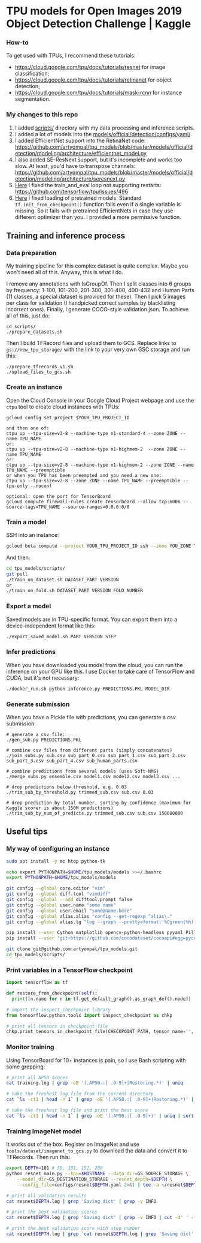 # TPU models for Open Images 2019 Object Detection Challenge | Kaggle

### How-to

To get used with TPUs, I recommend these tutorials:
* https://cloud.google.com/tpu/docs/tutorials/resnet for image classification;
* https://cloud.google.com/tpu/docs/tutorials/retinanet for object detection;
* https://cloud.google.com/tpu/docs/tutorials/mask-rcnn for instance segmentation.

### My changes to this repo

1. I added [scripts/](https://github.com/artyompal/tpu_models/tree/master/scripts) directory with my data processing and inference scripts.
2. I added a lot of models into the [models/official/detection/configs/yaml/](https://github.com/artyompal/tpu_models/tree/master/models/official/detection/configs/yaml).
3. I added EfficientNet support into the RetinaNet code: https://github.com/artyompal/tpu_models/blob/master/models/official/detection/modeling/architecture/efficientnet_model.py
4. I also added SE-ResNext support, but it's incomplete and works too slow. At least, you'd have to transpose channels: https://github.com/artyompal/tpu_models/blob/master/models/official/detection/modeling/architecture/seresnext.py
5. [Here](https://github.com/artyompal/tpu_models/commit/c58a31491932b801f31dc9f65894fbd8f492a0a9) I fixed the train_and_eval loop not supporting restarts: https://github.com/tensorflow/tpu/issues/496
6. [Here](https://github.com/artyompal/tpu_models/blob/master/models/official/detection/modeling/base_model.py#L182) I fixed loading of pretrained models. Standard `tf.init_from_checkpoint()` function fails even if a single variable is missing. So it fails with pretrained EfficientNets in case they use different optimizer than you. I provided a more permissive function.


## Training and inference process

### Data preparation

My training pipeline for this complex dataset is quite complex. Maybe you won't need all of this. Anyway, this is what I do.

I remove any annotations with IsGroupOf. Then I split classes into 6 groups by frequency: 1-100, 101-200, 201-300, 301-400, 400-432 and Human Parts (11 classes, a special dataset is provided for these). Then I pick 5 images per class for validation (I handpicked correct samples by blacklisting incorrect ones). Finally, I generate COCO-style validation.json. To achieve all of this, just do:
```
cd scripts/
./prepare_datasets.sh
```

Then I build TFRecord files and upload them to GCS. Replace links to `gs://new_tpu_storage/` with the link to your very own GSC storage and run this:
```
./prepare_tfrecords_v1.sh
./upload_files_to_gcs.sh 
```


### Create an instance

Open the Cloud Console in your Google Cloud Project webpage and use the `ctpu` tool to create cloud instances with TPUs:
```
gcloud config set project $YOUR_TPU_PROJECT_ID

and then one of:
ctpu up --tpu-size=v3-8 --machine-type n1-standard-4 --zone ZONE --name TPU_NAME
or:
ctpu up --tpu-size=v2-8 --machine-type n1-highmem-2  --zone ZONE --name TPU_NAME
or:
ctpu up --tpu-size=v2-8 --machine-type n1-highmem-2 --zone ZONE --name TPU_NAME --preemptible
or when you TPU has been preempted and you need a new one:
ctpu up --tpu-size=v2-8 --zone ZONE --name TPU_NAME --preemptible --tpu-only --noconf

optional: open the port for TensorBoard
gcloud compute firewall-rules create tensorboard --allow tcp:6006 --source-tags=TPU_NAME --source-ranges=0.0.0.0/0
```


### Train a model

SSH into an instance:
```bash
gcloud beta compute --project YOUR_TPU_PROJECT_ID ssh --zone YOU_ZONE TPU_NAME
```

And then:
```bash
cd tpu_models/scripts/
git pull
./train_on_dataset.sh DATASET_PART VERSION
or
./train_on_fold.sh DATASET_PART VERSION FOLD_NUMBER
```


### Export a model

Saved models are in TPU-specific format. You can export them into a device-independent format like this:
```bash
./export_saved_model.sh PART VERSION STEP
```

### Infer predictions

When you have downloaded you model from the cloud, you can run the inference on your GPU like this. I use Docker to take care of TensorFlow and CUDA, but it's not necessary:
```bash
./docker_run.sh python inference.py PREDICTIONS.PKL MODEL_DIR
```

### Generate submission

When you have a Pickle file with predictions, you can generate a csv submission:
```
# generate a csv file:
./gen_sub.py PREDICTIONS.PKL

# combine csv files from different parts (simply concatenates)
./join_subs.py sub.csv sub_part_0.csv sub_part_1.csv sub_part_2.csv sub_part_3.csv sub_part_4.csv sub_human_parts.csv

# combine predictions from several models (uses Soft-NMS)
./merge_subs.py ensemble.csv model1.csv model2.csv model3.csv ...

# drop predictions below threshold, e.g. 0.03
./trim_sub_by_threshold.py trimmed_sub.csv sub.csv 0.03

# drop prediction by total number, sorting by confidence (maximum for Kaggle scorer is about 150M predictions)
./trim_sub_by_num_of_predicts.py trimmed_sub.csv sub.csv 150000000
```

## Useful tips

### My way of configuring an instance

```bash
sudo apt install -y mc htop python-tk

echo export PYTHONPATH=$HOME/tpu_models/models >>~/.bashrc
export PYTHONPATH=$HOME/tpu_models/models

git config --global core.editor "vim"
git config --global diff.tool "vimdiff"
git config --global --add difftool.prompt false
git config --global user.name "some name"
git config --global user.email "some@name.here"
git config --global alias.alias "config --get-regexp ^alias\."
git config --global alias.lg "log --graph --pretty=format:'%Cgreen(%h) -%Cblue(%ci) %C(yellow)<%an>%d%Creset %s' --abbrev-commit"

pip install --user Cython matplotlib opencv-python-headless pyyaml Pillow
pip install --user 'git+https://github.com/cocodataset/cocoapi#egg=pycocotools&subdirectory=PythonAPI'

git clone git@github.com:artyompal/tpu_models.git
cd tpu_models/scripts/
```

### Print variables in a TensorFlow checkpoint

```python
import tensorflow as tf

def restore_from_checkpoint(self):
  print([n.name for n in tf.get_default_graph().as_graph_def().node])

# import the inspect_checkpoint library
from tensorflow.python.tools import inspect_checkpoint as chkp

# print all tensors in checkpoint file
chkp.print_tensors_in_checkpoint_file(CHECKPOINT_PATH, tensor_name='', all_tensors=True)
```

### Monitor training

Using TensorBoard for 10+ instances is pain, so I use Bash scripting with some grepping:

```bash
# print all AP50 scores
cat training.log | grep -oE '(.AP50.:[ .0-9]+|Restoring.*)' | uniq

# take the freshest log file from the current directory
cat `ls -ct1 | head -n 1` | grep -oE '(.AP50.:[ .0-9]+|Restoring.*)' | uniq

# take the freshest log file and print the best score
cat `ls -ct1 | head -n 1` | grep -oE '(.AP50.:[ .0-9]+)' | uniq | sort -r | head -n 1
```

### Training ImageNet model
It works out of the box. Register on ImageNet and use `tools/dataset/imagenet_to_gcs.py` to download the data and convert it to TFRecords. Then run this:

```bash
export DEPTH=101 # 50, 101, 152, 200
python resnet_main.py --tpu=$HOSTNAME --data_dir=GS_SOURCE_STORAGE \
    --model_dir=GS_DESTINATION_STORAGE --resnet_depth=$DEPTH \
    --config_file=configs/resnet$DEPTH.yaml 2>&1 | tee -a ~/resnet$DEPTH.log

# print all validation results
cat resnet$DEPTH.log | grep 'Saving dict' | grep -v INFO

# print the best validation scores
cat resnet$DEPTH.log | grep 'Saving dict' | grep -v INFO | cut -d' ' -f 19- | sort -r | head

# print the best validation score with step number
cat resnet$DEPTH.log | grep `cat resnet$DEPTH.log | grep 'Saving dict' | grep -v INFO | cut -d' ' -f 19 | sort -r | head -n 1` | grep Saving | grep INFO
```
